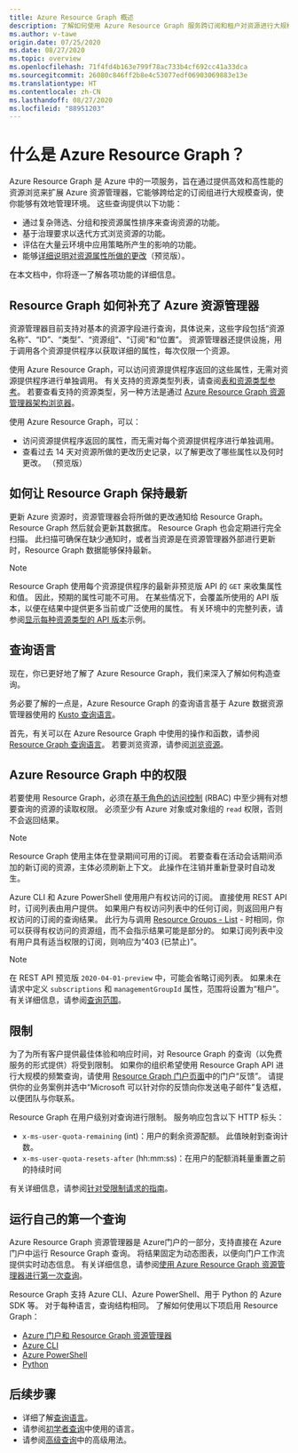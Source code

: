 ```yaml
---
title: Azure Resource Graph 概述
description: 了解如何使用 Azure Resource Graph 服务跨订阅和租户对资源进行大规模的复杂查询。
ms.author: v-tawe
origin.date: 07/25/2020
ms.date: 08/27/2020
ms.topic: overview
ms.openlocfilehash: 71f4fd4b163e799f78ac733b4cf692cc41a33dca
ms.sourcegitcommit: 26080c846ff2b8e4c53077edf06903069883e13e
ms.translationtype: HT
ms.contentlocale: zh-CN
ms.lasthandoff: 08/27/2020
ms.locfileid: "88951203"
---
```

# <a name="what-is-azure-resource-graph"></a>什么是 Azure Resource Graph？

Azure Resource Graph 是 Azure 中的一项服务，旨在通过提供高效和高性能的资源浏览来扩展 Azure 资源管理器，它能够跨给定的订阅组进行大规模查询，使你能够有效地管理环境。 这些查询提供以下功能：

- 通过复杂筛选、分组和按资源属性排序来查询资源的功能。
- 基于治理要求以迭代方式浏览资源的功能。
- 评估在大量云环境中应用策略所产生的影响的功能。
- 能够[详细说明对资源属性所做的更改](./how-to/get-resource-changes.md)（预览版）。

在本文档中，你将逐一了解各项功能的详细信息。

<!--
> [!NOTE]
> Azure Resource Graph powers Azure portal's search bar, the new browse 'All resources' experience,
> and Azure Policy's [Change history](../policy/how-to/determine-non-compliance.md#change-history)
> _visual diff_. It's designed to help customers manage large-scale environments.
-->

<!-- [!INCLUDE [azure-lighthouse-supported-service](../../../includes/azure-lighthouse-supported-service.md)] -->

## <a name="how-does-resource-graph-complement-azure-resource-manager"></a>Resource Graph 如何补充了 Azure 资源管理器

资源管理器目前支持对基本的资源字段进行查询，具体说来，这些字段包括“资源名称”、“ID”、“类型”、“资源组”、“订阅”和“位置”。 资源管理器还提供设施，用于调用各个资源提供程序以获取详细的属性，每次仅限一个资源。

使用 Azure Resource Graph，可以访问资源提供程序返回的这些属性，无需对资源提供程序进行单独调用。 有关支持的资源类型列表，请查阅[表和资源类型参考](./reference/supported-tables-resources.md)。 若要查看支持的资源类型，另一种方法是通过 [Azure Resource Graph 资源管理器架构浏览器](./first-query-portal.md#schema-browser)。

使用 Azure Resource Graph，可以：

- 访问资源提供程序返回的属性，而无需对每个资源提供程序进行单独调用。
- 查看过去 14 天对资源所做的更改历史记录，以了解更改了哪些属性以及何时更改。 （预览版）

## <a name="how-resource-graph-is-kept-current"></a>如何让 Resource Graph 保持最新

更新 Azure 资源时，资源管理器会将所做的更改通知给 Resource Graph。
Resource Graph 然后就会更新其数据库。 Resource Graph 也会定期进行完全扫描。 此扫描可确保在缺少通知时，或者当资源是在资源管理器外部进行更新时，Resource Graph 数据能够保持最新。

> [!NOTE]
> Resource Graph 使用每个资源提供程序的最新非预览版 API 的 `GET` 来收集属性和值。 因此，预期的属性可能不可用。 在某些情况下，会覆盖所使用的 API 版本，以便在结果中提供更多当前或广泛使用的属性。 有关环境中的完整列表，请参阅[显示每种资源类型的 API 版本](./samples/advanced.md#apiversion)示例。

## <a name="the-query-language"></a>查询语言

现在，你已更好地了解了 Azure Resource Graph，我们来深入了解如何构造查询。

务必要了解的一点是，Azure Resource Graph 的查询语言基于 Azure 数据资源管理器使用的 [Kusto 查询语言](/data-explorer/data-explorer-overview)。

首先，有关可以在 Azure Resource Graph 中使用的操作和函数，请参阅 [Resource Graph 查询语言](./concepts/query-language.md)。 若要浏览资源，请参阅[浏览资源](./concepts/explore-resources.md)。

## <a name="permissions-in-azure-resource-graph"></a>Azure Resource Graph 中的权限

若要使用 Resource Graph，必须在[基于角色的访问控制](../../role-based-access-control/overview.md) (RBAC) 中至少拥有对想要查询的资源的读取权限。 必须至少有 Azure 对象或对象组的 `read` 权限，否则不会返回结果。

> [!NOTE]
> Resource Graph 使用主体在登录期间可用的订阅。 若要查看在活动会话期间添加的新订阅的资源，主体必须刷新上下文。 此操作在注销并重新登录时自动发生。

Azure CLI 和 Azure PowerShell 使用用户有权访问的订阅。 直接使用 REST API 时，订阅列表由用户提供。 如果用户有权访问列表中的任何订阅，则返回用户有权访问的订阅的查询结果。 此行为与调用 [Resource Groups - List](/rest/api/resources/resourcegroups/list) \- 时相同，你可以获得有权访问的资源组，而不会指示结果可能是部分的。 如果订阅列表中没有用户具有适当权限的订阅，则响应为“403 (已禁止)”。

> [!NOTE]
> 在 REST API 预览版 `2020-04-01-preview` 中，可能会省略订阅列表。
> 如果未在请求中定义 `subscriptions` 和 `managementGroupId` 属性，范围将设置为“租户”。 有关详细信息，请参阅[查询范围](./concepts/query-language.md#query-scope)。

## <a name="throttling"></a>限制

为了为所有客户提供最佳体验和响应时间，对 Resource Graph 的查询（以免费服务的形式提供）将受到限制。 如果你的组织希望使用 Resource Graph API 进行大规模的频繁查询，请使用 [Resource Graph 门户页面](https://portal.azure.cn/#blade/Microsoft_Azure_Policy/PolicyMenuBlade/ResourceGraph)中的门户“反馈”。
请提供你的业务案例并选中“Microsoft 可以针对你的反馈向你发送电子邮件”复选框，以便团队与你联系。

Resource Graph 在用户级别对查询进行限制。 服务响应包含以下 HTTP 标头：

- `x-ms-user-quota-remaining` (int)：用户的剩余资源配额。 此值映射到查询计数。
- `x-ms-user-quota-resets-after` (hh:mm:ss)：在用户的配额消耗量重置之前的持续时间

有关详细信息，请参阅[针对受限制请求的指南](./concepts/guidance-for-throttled-requests.md)。

## <a name="running-your-first-query"></a>运行自己的第一个查询

Azure Resource Graph 资源管理器是 Azure门户的一部分，支持直接在 Azure 门户中运行 Resource Graph 查询。 将结果固定为动态图表，以便向门户工作流提供实时动态信息。 有关详细信息，请参阅[使用 Azure Resource Graph 资源管理器进行第一次查询](./first-query-portal.md)。

Resource Graph 支持 Azure CLI、Azure PowerShell、用于 Python 的 Azure SDK 等。 对于每种语言，查询结构相同。 了解如何使用以下项启用 Resource Graph：

- [Azure 门户和 Resource Graph 资源管理器](./first-query-portal.md) 
- [Azure CLI](./first-query-azurecli.md#add-the-resource-graph-extension)
- [Azure PowerShell](./first-query-powershell.md#add-the-resource-graph-module)
- [Python](./first-query-python.md#add-the-resource-graph-library)

## <a name="next-steps"></a>后续步骤

- 详细了解[查询语言](./concepts/query-language.md)。
- 请参阅[初学者查询](./samples/starter.md)中使用的语言。
- 请参阅[高级查询](./samples/advanced.md)中的高级用法。
